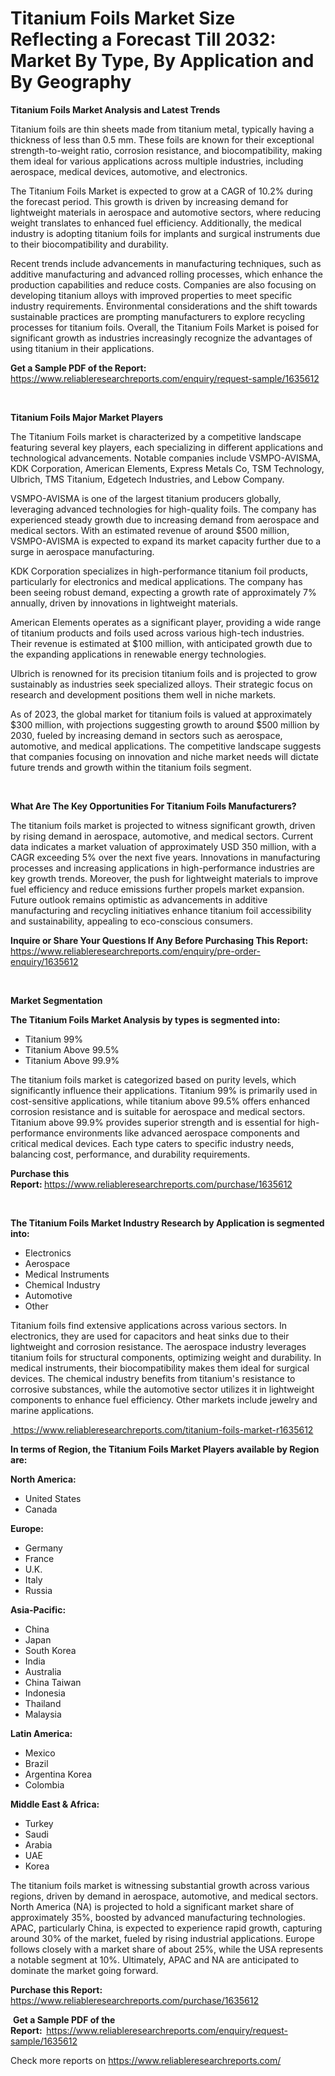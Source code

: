 <p><h1>Titanium Foils Market Size Reflecting a Forecast Till 2032: Market By Type, By Application and By Geography</h1></p><p><strong>Titanium Foils Market Analysis and Latest Trends</strong></p>
<p><p>Titanium foils are thin sheets made from titanium metal, typically having a thickness of less than 0.5 mm. These foils are known for their exceptional strength-to-weight ratio, corrosion resistance, and biocompatibility, making them ideal for various applications across multiple industries, including aerospace, medical devices, automotive, and electronics.</p><p>The Titanium Foils Market is expected to grow at a CAGR of 10.2% during the forecast period. This growth is driven by increasing demand for lightweight materials in aerospace and automotive sectors, where reducing weight translates to enhanced fuel efficiency. Additionally, the medical industry is adopting titanium foils for implants and surgical instruments due to their biocompatibility and durability.</p><p>Recent trends include advancements in manufacturing techniques, such as additive manufacturing and advanced rolling processes, which enhance the production capabilities and reduce costs. Companies are also focusing on developing titanium alloys with improved properties to meet specific industry requirements. Environmental considerations and the shift towards sustainable practices are prompting manufacturers to explore recycling processes for titanium foils. Overall, the Titanium Foils Market is poised for significant growth as industries increasingly recognize the advantages of using titanium in their applications.</p></p>
<p><strong>Get a Sample PDF of the Report:&nbsp;</strong> <a href="https://www.reliableresearchreports.com/enquiry/request-sample/1635612?utm_campaign=3027&utm_medium=2&utm_source=Github&utm_content=ia&utm_term=31032025&utm_id=titanium-foils">https://www.reliableresearchreports.com/enquiry/request-sample/1635612</a></p>
<p>&nbsp;</p>
<p><strong>Titanium Foils Major Market Players</strong></p>
<p><p>The Titanium Foils market is characterized by a competitive landscape featuring several key players, each specializing in different applications and technological advancements. Notable companies include VSMPO-AVISMA, KDK Corporation, American Elements, Express Metals Co, TSM Technology, Ulbrich, TMS Titanium, Edgetech Industries, and Lebow Company.</p><p>VSMPO-AVISMA is one of the largest titanium producers globally, leveraging advanced technologies for high-quality foils. The company has experienced steady growth due to increasing demand from aerospace and medical sectors. With an estimated revenue of around $500 million, VSMPO-AVISMA is expected to expand its market capacity further due to a surge in aerospace manufacturing.</p><p>KDK Corporation specializes in high-performance titanium foil products, particularly for electronics and medical applications. The company has been seeing robust demand, expecting a growth rate of approximately 7% annually, driven by innovations in lightweight materials.</p><p>American Elements operates as a significant player, providing a wide range of titanium products and foils used across various high-tech industries. Their revenue is estimated at $100 million, with anticipated growth due to the expanding applications in renewable energy technologies.</p><p>Ulbrich is renowned for its precision titanium foils and is projected to grow sustainably as industries seek specialized alloys. Their strategic focus on research and development positions them well in niche markets.</p><p>As of 2023, the global market for titanium foils is valued at approximately $300 million, with projections suggesting growth to around $500 million by 2030, fueled by increasing demand in sectors such as aerospace, automotive, and medical applications. The competitive landscape suggests that companies focusing on innovation and niche market needs will dictate future trends and growth within the titanium foils segment.</p></p>
<p>&nbsp;</p>
<p><strong>What Are The Key Opportunities For Titanium Foils Manufacturers?</strong></p>
<p><p>The titanium foils market is projected to witness significant growth, driven by rising demand in aerospace, automotive, and medical sectors. Current data indicates a market valuation of approximately USD 350 million, with a CAGR exceeding 5% over the next five years. Innovations in manufacturing processes and increasing applications in high-performance industries are key growth trends. Moreover, the push for lightweight materials to improve fuel efficiency and reduce emissions further propels market expansion. Future outlook remains optimistic as advancements in additive manufacturing and recycling initiatives enhance titanium foil accessibility and sustainability, appealing to eco-conscious consumers.</p></p>
<p><strong>Inquire or Share Your Questions If Any Before Purchasing This Report:</strong> <a href="https://www.reliableresearchreports.com/enquiry/pre-order-enquiry/1635612?utm_campaign=3027&utm_medium=2&utm_source=Github&utm_content=ia&utm_term=31032025&utm_id=titanium-foils">https://www.reliableresearchreports.com/enquiry/pre-order-enquiry/1635612</a></p>
<p>&nbsp;</p>
<p><strong>Market Segmentation</strong></p>
<p><strong>The Titanium Foils Market Analysis by types is segmented into:</strong></p>
<p><ul><li>Titanium 99%</li><li>Titanium Above 99.5%</li><li>Titanium Above 99.9%</li></ul></p>
<p><p>The titanium foils market is categorized based on purity levels, which significantly influence their applications. Titanium 99% is primarily used in cost-sensitive applications, while titanium above 99.5% offers enhanced corrosion resistance and is suitable for aerospace and medical sectors. Titanium above 99.9% provides superior strength and is essential for high-performance environments like advanced aerospace components and critical medical devices. Each type caters to specific industry needs, balancing cost, performance, and durability requirements.</p></p>
<p><strong>Purchase this Report:&nbsp;</strong><a href="https://www.reliableresearchreports.com/purchase/1635612?utm_campaign=3027&utm_medium=2&utm_source=Github&utm_content=ia&utm_term=31032025&utm_id=titanium-foils">https://www.reliableresearchreports.com/purchase/1635612</a></p>
<p>&nbsp;</p>
<p><strong>The Titanium Foils Market Industry Research by Application is segmented into:</strong></p>
<p><ul><li>Electronics</li><li>Aerospace</li><li>Medical Instruments</li><li>Chemical Industry</li><li>Automotive</li><li>Other</li></ul></p>
<p><p>Titanium foils find extensive applications across various sectors. In electronics, they are used for capacitors and heat sinks due to their lightweight and corrosion resistance. The aerospace industry leverages titanium foils for structural components, optimizing weight and durability. In medical instruments, their biocompatibility makes them ideal for surgical devices. The chemical industry benefits from titanium's resistance to corrosive substances, while the automotive sector utilizes it in lightweight components to enhance fuel efficiency. Other markets include jewelry and marine applications.</p></p>
<p><a href="https://www.reliableresearchreports.com/titanium-foils-market-r1635612?utm_campaign=3027&utm_medium=2&utm_source=Github&utm_content=ia&utm_term=31032025&utm_id=titanium-foils">&nbsp;https://www.reliableresearchreports.com/titanium-foils-market-r1635612</a></p>
<p><strong>In terms of Region, the Titanium Foils Market Players available by Region are:</strong></p>
<p>
    <p> <strong> North America: </strong>
        <ul>
            <li>United States</li>
            <li>Canada</li>
        </ul>
        </p> 
    <p> <strong> Europe: </strong>
        <ul>
            <li>Germany</li>
            <li>France</li>
            <li>U.K.</li>
            <li>Italy</li>
            <li>Russia</li>
        </ul>
        </p> 
    <p> <strong> Asia-Pacific: </strong>
        <ul>
            <li>China</li>
            <li>Japan</li>
            <li>South Korea</li>
            <li>India</li>
            <li>Australia</li>
            <li>China Taiwan</li>
            <li>Indonesia</li>
            <li>Thailand</li>
            <li>Malaysia</li>
        </ul>
        </p> 
    <p> <strong> Latin America: </strong>
        <ul>
            <li>Mexico</li>
            <li>Brazil</li>
            <li>Argentina Korea</li>
            <li>Colombia</li>
        </ul>
        </p> 
    <p> <strong> Middle East & Africa: </strong>
        <ul>
            <li>Turkey</li>
            <li>Saudi</li>
            <li>Arabia</li>
            <li>UAE</li>
            <li>Korea</li>
        </ul>
    </p>
    </p>
<p><p>The titanium foils market is witnessing substantial growth across various regions, driven by demand in aerospace, automotive, and medical sectors. North America (NA) is projected to hold a significant market share of approximately 35%, boosted by advanced manufacturing technologies. APAC, particularly China, is expected to experience rapid growth, capturing around 30% of the market, fueled by rising industrial applications. Europe follows closely with a market share of about 25%, while the USA represents a notable segment at 10%. Ultimately, APAC and NA are anticipated to dominate the market going forward.</p></p>
<p><strong>Purchase this Report: </strong><a href="https://www.reliableresearchreports.com/purchase/1635612?utm_campaign=3027&utm_medium=2&utm_source=Github&utm_content=ia&utm_term=31032025&utm_id=titanium-foils">https://www.reliableresearchreports.com/purchase/1635612</a></p>
<p>&nbsp;<strong>Get a Sample PDF of the Report:&nbsp;&nbsp;</strong><a href="https://www.reliableresearchreports.com/enquiry/request-sample/1635612?utm_campaign=3027&utm_medium=2&utm_source=Github&utm_content=ia&utm_term=31032025&utm_id=titanium-foils">https://www.reliableresearchreports.com/enquiry/request-sample/1635612</a></p>
<p><strong></strong></p>
<p>Check more reports on <a href="https://www.reliableresearchreports.com/?utm_campaign=3027&utm_medium=2&utm_source=Github&utm_content=ia&utm_term=31032025&utm_id=titanium-foils">https://www.reliableresearchreports.com/</a></p>